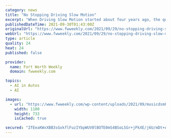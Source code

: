 ```yaml
---
category: news
title: "No Stopping Driving Slow Motion"
excerpt: "When Driving Slow Motion started about four years ago, the quintet wanted to stretch the listening experience. The post-rockers soon became a live experience in North Texas. Now with the release of their second album,"
publishedDateTime: 2021-09-30T01:43:00Z
originalUrl: "https://www.fwweekly.com/2021/09/29/no-stopping-driving-slow-motion/"
webUrl: "https://www.fwweekly.com/2021/09/29/no-stopping-driving-slow-motion/"
type: article
quality: 24
heat: 24
published: false

provider:
  name: Fort Worth Weekly
  domain: fwweekly.com

topics:
  - AI in Autos
  - AI

images:
  - url: "https://www.fwweekly.com/wp-content/uploads/2021/09/musicdsmPRO9-29.jpg"
    width: 1100
    height: 733
    isCached: true

secured: "ZfEeaKWxXBB3sGxkflFuzIYbpWUV0lBOTE0mS4BSoLSGr+jPkXE/j6U/mDt+AIdi7G/6txQutCqgyWZdy3Q3leM/FK+VOQcyvpg9s9Sy+mfYsUnPXXt9x82xvO9Ie2u41tr1YZ/0tq+MivI3xicxpGU6t7qjhA7/EmzetVIV5kQIDqk4PhyJce3SIdCN5mZft5CKeA7psgVA7NUn+9C8SKD5g5kR90iMfLvDMdpqz3sbPoSGwvUG1QkEllkJ1tv+7LebQ5QuK1WStOornTFmItuWhRQxbZJRiKrsqk8gbu0gUS1FMTMTXuaZrwtSo6hXXNh6pl5eXPFdL3//aTPsVFVdBqmJnbTqEjCH6TU13FE=;+lqZlgB0Wo9PMrvaQ2X5Og=="
---
```


